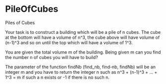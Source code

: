 # PileOfCubes
Piles of Cubes

Your task is to construct a building which will be a pile of n cubes. 
The cube at the bottom will have a volume of n^3, the cube above will have volume of (n-1)^3 and so on until the top
which will have a volume of 1^3.

You are given the total volume m of the building. 
Being given m can you find the number n of cubes you will have to build?

The parameter of the function findNb (find_nb, find-nb, findNb) will be 
an integer m and you have to return the integer n such as
n^3 + (n-1)^3 + ... + 1^3 = m if such a n exists or -1 if there is no such n.
